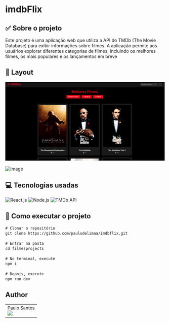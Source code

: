 # imdbFlix

## ✅ Sobre o projeto

Este projeto é uma aplicação web que utiliza a API do TMDb (The Movie Database) para exibir informações sobre filmes. A aplicação permite aos usuários explorar diferentes categorias de filmes, incluindo os melhores filmes, os mais populares e os lançamentos em breve

## 🔗 Layout
![image](https://github.com/pauludelimaa/imdbflix/blob/main/imdbflixprint.png)

![image](https://github.com/user-attachments/assets/196e1f64-47ab-43e7-a8d0-6c0c2b29329d)


## 💻 Tecnologias usadas

![React.js](https://img.shields.io/badge/-React.js-0D1117?style=for-the-badge&logo=react&logoColor=61DAFB&labelColor=0D1117)
![Node.js](https://img.shields.io/badge/-Node.js-0D1117?style=for-the-badge&logo=node.js&logoColor=339933&labelColor=0D1117)
![TMDb API](https://img.shields.io/badge/TMDb_API-000000?style=for-the-badge&logo=tmdb&logoColor=03A9F4&labelColor=000000)



## 📌 Como executar o projeto

```
# Clonar o repositório
git clone https://github.com/pauludelimaa/imdbflix.git

# Entrar na pasta
cd filmesprojects

# No terminal, execute 
npm i

# Depois, execute 
npm run dev

```
## Author

<table>
  <tr>
    <td>
      Paulo Santos<br>
      <a href="https://www.linkedin.com/in/paulo-a-santos-60ab17312/" target="_blank">
        <img src="https://img.shields.io/badge/LinkedIn-0077B5?style=for-the-badge&logo=linkedin&logoColor=white" target="_blank">
      </a>
    </td>
    
</table>
